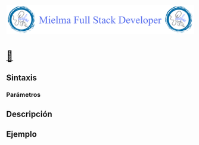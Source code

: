 ![Logo Encabezado](https://github.com/ElizabethMaranon/wiki-images/blob/723e8a1d326b9910a71d8b63ee7e48ccb4971f1e/Logo_Encabezado.png)

# [🔗]()

## Sintaxis

### Parámetros

## Descripción

## Ejemplo

